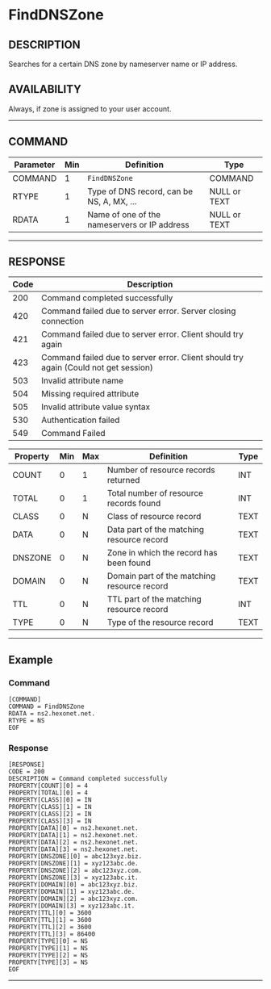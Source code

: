 # FindDNSZone

## DESCRIPTION
Searches for a certain DNS zone by nameserver name or IP address.

## AVAILABILITY
Always, if zone is assigned to your user account.

----
## COMMAND

Parameter | Min | Definition | Type
---- | ---- | ---- | ----
COMMAND | 1 | `FindDNSZone` | COMMAND
RTYPE | 1 | Type of DNS record, can be NS, A, MX, ... | NULL or TEXT
RDATA | 1 | Name of one of the nameservers or IP address | NULL or TEXT

----
## RESPONSE

Code | Description
---- | ----
200 | Command completed successfully
420 | Command failed due to server error. Server closing connection
421 | Command failed due to server error. Client should try again
423 | Command failed due to server error. Client should try again (Could not get session)
503 | Invalid attribute name
504 | Missing required attribute
505 | Invalid attribute value syntax
530 | Authentication failed
549 | Command Failed

Property | Min | Max | Definition | Type
---- | ---- | ---- | ---- | ----
COUNT | 0 | 1 | Number of resource records returned | INT
TOTAL | 0 | 1 | Total number of resource records found | INT
CLASS | 0 | N | Class of resource record | TEXT
DATA | 0 | N | Data part of the matching resource record | TEXT
DNSZONE | 0 | N | Zone in which the record has been found | TEXT
DOMAIN | 0 | N | Domain part of the matching resource record | TEXT
TTL | 0 | N | TTL part of the matching resource record | INT
TYPE | 0 | N | Type of the resource record | TEXT

----
## Example

### Command

```
[COMMAND]
COMMAND = FindDNSZone
RDATA = ns2.hexonet.net.
RTYPE = NS
EOF
```
### Response

```
[RESPONSE]
CODE = 200
DESCRIPTION = Command completed successfully
PROPERTY[COUNT][0] = 4
PROPERTY[TOTAL][0] = 4
PROPERTY[CLASS][0] = IN
PROPERTY[CLASS][1] = IN
PROPERTY[CLASS][2] = IN
PROPERTY[CLASS][3] = IN
PROPERTY[DATA][0] = ns2.hexonet.net.
PROPERTY[DATA][1] = ns2.hexonet.net.
PROPERTY[DATA][2] = ns2.hexonet.net.
PROPERTY[DATA][3] = ns2.hexonet.net.
PROPERTY[DNSZONE][0] = abc123xyz.biz.
PROPERTY[DNSZONE][1] = xyz123abc.de.
PROPERTY[DNSZONE][2] = abc123xyz.com.
PROPERTY[DNSZONE][3] = xyz123abc.it.
PROPERTY[DOMAIN][0] = abc123xyz.biz.
PROPERTY[DOMAIN][1] = xyz123abc.de.
PROPERTY[DOMAIN][2] = abc123xyz.com.
PROPERTY[DOMAIN][3] = xyz123abc.it.
PROPERTY[TTL][0] = 3600
PROPERTY[TTL][1] = 3600
PROPERTY[TTL][2] = 3600
PROPERTY[TTL][3] = 86400
PROPERTY[TYPE][0] = NS
PROPERTY[TYPE][1] = NS
PROPERTY[TYPE][2] = NS
PROPERTY[TYPE][3] = NS
EOF
```

----
